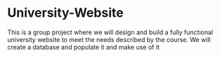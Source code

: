 # University-Website
This is a group project where we will design and build a fully functional university website to meet the needs described by the course. 
We will create a database and populate it and make use of it

